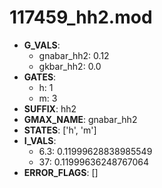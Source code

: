 # 117459_hh2.mod

- **G_VALS**:
  - gnabar_hh2: 0.12
  - gkbar_hh2: 0.0
- **GATES**:
  - h: 1
  - m: 3
- **SUFFIX**: hh2
- **GMAX_NAME**: gnabar_hh2
- **STATES**: ['h', 'm']
- **I_VALS**:
  - 6.3: 0.11999628838985549
  - 37: 0.11999636248767064
- **ERROR_FLAGS**: []
